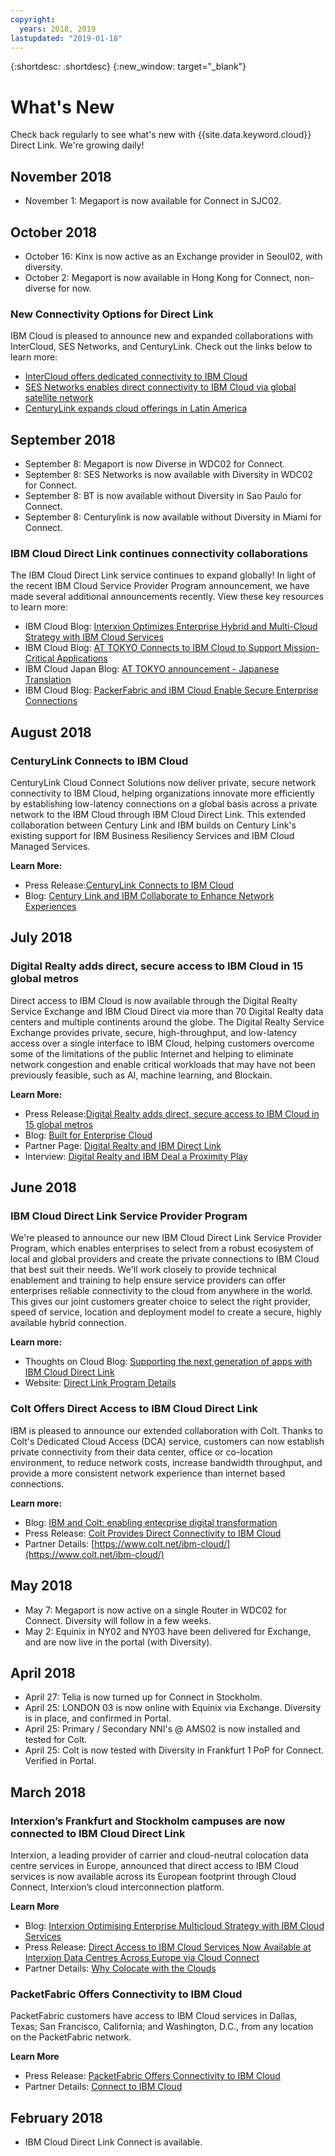 ```yaml
---
copyright:
  years: 2018, 2019
lastupdated: "2019-01-18"
---
```


{:shortdesc: .shortdesc}
{:new_window: target="_blank"}

# What's New

Check back regularly to see what's new with {{site.data.keyword.cloud}} Direct Link. We're growing daily!

## November 2018

* November 1: Megaport is now available for Connect in SJC02.

## October 2018

* October 16: Kinx is now active as an Exchange provider in Seoul02, with diversity.
* October 2: Megaport is now available in Hong Kong for Connect, non-diverse for now.

### New Connectivity Options for Direct Link
 
IBM Cloud is pleased to announce new and expanded collaborations with InterCloud, SES Networks, and CenturyLink. Check out the links below to learn more: 
 
* [InterCloud offers dedicated connectivity to IBM Cloud](https://digitalisationworld.com/news/55529/intercloud-offers-dedicated-connectivity-to-ibm-cloud)
* [SES Networks enables direct connectivity to IBM Cloud via global satellite network](https://www.ses.com/press-release/ses-networks-enables-direct-connectivity-ibm-cloud-global-satellite-network)
* [CenturyLink expands cloud offerings in Latin America](http://news.centurylink.com/2018-10-04-CenturyLink-expands-cloud-offerings-in-Latin-America)


## September 2018

* September 8: Megaport is now Diverse in WDC02 for Connect.
* September 8: SES Networks is now available with Diversity in WDC02 for Connect.
* September 8: BT is now available without Diversity in Sao Paulo for Connect.
* September 8: Centurylink is now available without Diversity in Miami for Connect.

### IBM Cloud Direct Link continues connectivity collaborations

The IBM Cloud Direct Link service continues to expand globally! In light of the recent IBM Cloud Service Provider Program announcement, we have made several additional announcements recently. View these key resources to learn more:
 
* IBM Cloud Blog: [Interxion Optimizes Enterprise Hybrid and Multi-Cloud Strategy with IBM Cloud Services](https://www.ibm.com/blogs/bluemix/2018/09/interxion-enterprise-ibm-cloud-services/)
* IBM Cloud Blog: [AT TOKYO Connects to IBM Cloud to Support Mission-Critical Applications](https://www.ibm.com/blogs/bluemix/2018/08/tokyo-connects-ibm-cloud-support-mission-critical-applications/)
* IBM Cloud Japan Blog: [AT TOKYO announcement - Japanese Translation](https://www.ibm.com/blogs/solutions/jp-ja/tokyo-connects-ibm-cloud-support-mission-critical-applications-httpswww-ibm-comblogssolutionsjp-ja/)
* IBM Cloud Blog: [PackerFabric and IBM Cloud Enable Secure Enterprise Connections](https://www.ibm.com/blogs/bluemix/2018/08/packetfabric-ibm-enable-secure-enterprise-connections/)

## August 2018

### CenturyLink Connects to IBM Cloud
 
CenturyLink Cloud Connect Solutions now deliver private, secure network connectivity to IBM Cloud, helping organizations innovate more efficiently by establishing low-latency connections on a global basis across a private network to the IBM Cloud through IBM Cloud Direct Link. This extended collaboration between Century Link and IBM builds on Century Link's existing support for IBM Business Resiliency Services and IBM Cloud Managed Services.
 
**Learn More:**
* Press Release:[CenturyLink Connects to IBM Cloud](http://news.centurylink.com/2018-08-01-CenturyLink-Connects-Enterprises-to-IBM-Cloud)
* Blog: [Century Link and IBM Collaborate to Enhance Network Experiences](https://www.ibm.com/blogs/bluemix/2018/08/centurylink-ibm-enhance-network-experiences/)

## July 2018

### Digital Realty adds direct, secure access to IBM Cloud in 15 global metros
 
Direct access to IBM Cloud is now available through the Digital Realty Service Exchange and IBM Cloud Direct via more than 70  Digital Realty data centers and multiple continents around the globe. The Digital Realty Service Exchange provides private, secure, high-throughput, and low-latency access over a single interface to IBM Cloud, helping customers overcome some of the limitations of the public Internet and helping to eliminate network congestion and enable critical workloads that may have not been previously feasible, such as AI, machine learning, and Blockain.
 
**Learn More:**
* Press Release:[Digital Realty adds direct, secure access to IBM Cloud in 15 global metros](http://investor.digitalrealty.com/investor-relations/news-and-events/news/news-details/2018/Digital-Realty-Adds-Direct-Secure-Access-to-IBM-Cloud-in-15-Global-Metros/default.aspx?_ga=2.4622768.2004310000.1533067916-309713252.1509692838)
* Blog: [Built for Enterprise Cloud](https://www.ibm.com/blogs/bluemix/2018/07/digital-realty-ibm-cloud-direct-link-expand-network/)
* Partner Page: [Digital Realty and IBM Direct Link](https://www.digitalrealty.com/partners/alliance-partners/ibm-direct-link/)
* Interview: [Digital Realty and IBM Deal a Proximity Play](https://www.lightreading.com/data-center/data-center-infrastructure/digital-realty-ibm-deal-a-proximity-play/d/d-id/744870)


## June 2018

### IBM Cloud Direct Link Service Provider Program

We're pleased to announce our new IBM Cloud Direct Link Service Provider Program, which enables enterprises to select from a robust ecosystem of local and global providers and create the private connections to IBM Cloud that best suit their needs. We'll work closely to provide technical enablement and training to help ensure service providers can offer enterprises reliable connectivity to the cloud from anywhere in the world. This gives our joint customers greater choice to select the right provider, speed of service, location and deployment model to create a secure, highly available hybrid connection.
 
**Learn more:**
* Thoughts on Cloud Blog: [Supporting the next generation of apps with IBM Cloud Direct Link](https://www.ibm.com/blogs/cloud-computing/2018/06/26/next-generation-cloud-apps-ibm-cloud-direct-link/)
* Website: [Direct Link Program Details](https://www.ibm.com/cloud/direct-link/partners)

### Colt Offers Direct Access to IBM Cloud Direct Link

IBM is pleased to announce our extended collaboration with Colt. Thanks to Colt's Dedicated Cloud Access (DCA) service, customers can now establish private connectivity from their data center, office or co-location environment, to reduce network costs, increase bandwidth throughput, and provide a more consistent network experience than internet based connections. 
 
**Learn more:**

* Blog: [IBM and Colt: enabling enterprise digital transformation](https://www.ibm.com/blogs/bluemix/2018/06/ibm-colt-enterprise-digital-transformation/)
* Press Release: [Colt Provides Direct Connectivity to IBM Cloud](https://www.colt.net/resources/colt-provides-direct-connectivity-ibm-cloud/)
* Partner Details: [https://www.colt.net/ibm-cloud/](https://www.colt.net/ibm-cloud/)

## May 2018

 * May 7: Megaport is now active on a single Router in WDC02 for Connect. Diversity will follow in a few weeks.
 * May 2: Equinix in NY02 and NY03 have been delivered for Exchange, and are now live in the portal (with Diversity).

## April 2018

 * April 27: Telia is now turned up for Connect in Stockholm.
 * April 25: LONDON 03 is now online with Equinix via Exchange. Diversity is in place, and confirmed in Portal.
 * April 25: Primary / Secondary NNI's @ AMS02 is now installed and tested for Colt.
 * April 25: Colt is now tested with Diversity in Frankfurt 1 PoP for Connect. Verified in Portal.
 
## March 2018
 
### Interxion’s Frankfurt and Stockholm campuses are now connected to IBM Cloud Direct Link
 
Interxion, a leading provider of carrier and cloud-neutral colocation data centre services in Europe, announced that direct access to IBM Cloud services is now available across its European footprint through Cloud Connect, Interxion’s cloud interconnection platform.

**Learn More**

* Blog: [Interxion Optimising Enterprise Multicloud Strategy with IBM Cloud Services](https://www.interxion.com/blogs/2018/03/interxion-optimising-enterprise-multicloud-strategy-with-ibm-cloud-services/)
* Press Release: [Direct Access to IBM Cloud Services Now Available at Interxion Data Centres Across Europe via Cloud Connect](https://www.interxion.com/news/2018/03/direct-access-to-ibm-cloud-services/)
* Partner Details: [Why Colocate with the Clouds](https://www.interxion.com/why-interxion/colocate-with-the-clouds/ibm/)

### PacketFabric Offers Connectivity to IBM Cloud

PacketFabric customers have access to IBM Cloud services in Dallas, Texas; San Francisco, California; and Washington, D.C., from any location on the PacketFabric network.

**Learn More**

* Press Release: [PacketFabric Offers Connectivity to IBM Cloud](https://www.packetfabric.com/news/2018/03/06/packetfabric-offers-connectivity-to-ibm.html)
* Partner Details: [Connect to IBM Cloud](https://www.packetfabric.com/packetcor/ibm-cloud/)

## February 2018
 
 * IBM Cloud Direct Link Connect is available.
